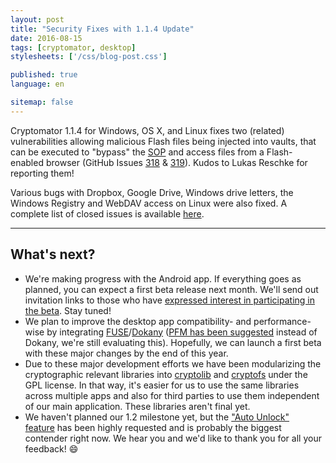 ```yaml
---
layout: post
title: "Security Fixes with 1.1.4 Update"
date: 2016-08-15
tags: [cryptomator, desktop]
stylesheets: ['/css/blog-post.css']

published: true
language: en

sitemap: false
---
```

Cryptomator 1.1.4 for Windows, OS X, and Linux fixes two (related) vulnerabilities allowing malicious Flash files being injected into vaults, that can be executed to "bypass" the <a href="https://en.wikipedia.org/wiki/Same-origin_policy" target="_blank">SOP</a> and access files from a Flash-enabled browser (GitHub Issues <a href="https://github.com/cryptomator/cryptomator/issues/318" target="_blank">318</a> & <a href="https://github.com/cryptomator/cryptomator/issues/319" target="_blank">319</a>). Kudos to Lukas Reschke for reporting them!

Various bugs with Dropbox, Google Drive, Windows drive letters, the Windows Registry and WebDAV access on Linux were also fixed. A complete list of closed issues is available <a href="https://github.com/cryptomator/cryptomator/milestone/20?closed=1" target="_blank">here</a>.

<hr/>

## What's next?
- We're making progress with the Android app. If everything goes as planned, you can expect a first beta release next month. We'll send out invitation links to those who have <a href="/#newsletter" target="_blank">expressed interest in participating in the beta</a>. Stay tuned!
- We plan to improve the desktop app compatibility- and performance-wise by integrating <a href="https://github.com/cryptomator/cryptomator/issues/252" target="_blank">FUSE</a>/<a href="https://github.com/cryptomator/cryptomator/issues/207" target="_blank">Dokany</a> (<a href="https://github.com/cryptomator/cryptomator/issues/315" target="_blank">PFM has been suggested</a> instead of Dokany, we're still evaluating this). Hopefully, we can launch a first beta with these major changes by the end of this year.
- Due to these major development efforts we have been modularizing the cryptographic relevant libraries into <a href="https://github.com/cryptomator/cryptolib" target="_blank">cryptolib</a> and <a href="https://github.com/cryptomator/cryptofs" target="_blank">cryptofs</a> under the GPL license. In that way, it's easier for us to use the same libraries across multiple apps and also for third parties to use them independent of our main application. These libraries aren't final yet.
- We haven't planned our 1.2 milestone yet, but the <a href="https://github.com/cryptomator/cryptomator/issues/40" target="_blank">"Auto Unlock" feature</a> has been highly requested and is probably the biggest contender right now. We hear you and we'd like to thank you for all your feedback! :smile:
